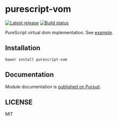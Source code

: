# purescript-vom

[![Latest release](http://img.shields.io/github/release/oreshinya/purescript-vom.svg)](https://github.com/oreshinya/purescript-vom/releases)
[![Build status](https://travis-ci.org/oreshinya/purescript-vom.svg?branch=master)](https://travis-ci.org/oreshinya/purescript-vom)

PureScript virtual dom implementation.
See [example](https://github.com/oreshinya/purescript-cherry/blob/master/example/Main.purs).

## Installation

```
bower install purescript-vom
```

## Documentation

Module documentation is [published on Pursuit](http://pursuit.purescript.org/packages/purescript-vom).

## LICENSE

MIT

